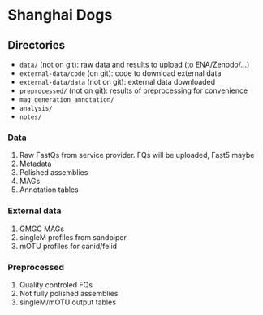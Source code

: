 # Shanghai Dogs


## Directories

- `data/` (not on git): raw data and results to upload (to ENA/Zenodo/...)
- `external-data/code` (on git): code to download external data
- `external-data/data` (not on git): external data downloaded
- `preprocessed/` (not on git): results of preprocessing for convenience
- `mag_generation_annotation/`
- `analysis/`
- `notes/`


### Data

1. Raw FastQs from service provider. FQs will be uploaded, Fast5 maybe
2. Metadata
3. Polished assemblies
4. MAGs
5. Annotation tables

### External data

1. GMGC MAGs
2. singleM profiles from sandpiper
3. mOTU profiles for canid/felid

### Preprocessed

1. Quality controled FQs
2. Not fully polished assemblies
3. singleM/mOTU output tables

